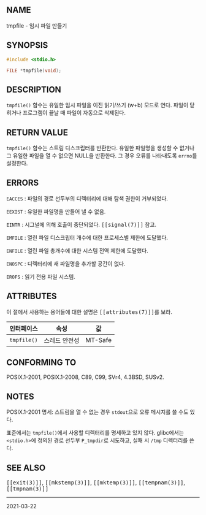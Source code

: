 ## NAME

tmpfile - 임시 파일 만들기

## SYNOPSIS

```c
#include <stdio.h>

FILE *tmpfile(void);
```

## DESCRIPTION

`tmpfile()` 함수는 유일한 임시 파일을 이진 읽기/쓰기 (w+b) 모드로 연다. 파일이 닫히거나 프로그램이 끝날 때 파일이 자동으로 삭제된다.

## RETURN VALUE

`tmpfile()` 함수는 스트림 디스크립터를 반환한다. 유일한 파일명을 생성할 수 없거나 그 유일한 파일을 열 수 없으면 NULL을 반환한다. 그 경우 오류를 나타내도록 `errno`를 설정한다.

## ERRORS

`EACCES`
:   파일의 경로 선두부의 디렉터리에 대해 탐색 권한이 거부되었다.

`EEXIST`
:   유일한 파일명을 만들어 낼 수 없음.

`EINTR`
:   시그널에 의해 호출이 중단되었다. <tt>[[signal(7)]]</tt> 참고.

`EMFILE`
:   열린 파일 디스크립터 개수에 대한 프로세스별 제한에 도달했다.

`ENFILE`
:   열린 파일 총개수에 대한 시스템 전역 제한에 도달했다.

`ENOSPC`
:   디렉터리에 새 파일명을 추가할 공간이 없다.

`EROFS`
:   읽기 전용 파일 시스템.

## ATTRIBUTES

이 절에서 사용하는 용어들에 대한 설명은 <tt>[[attributes(7)]]</tt>를 보라.

| 인터페이스 | 속성 | 값 |
| --- | --- | --- |
| `tmpfile()` | 스레드 안전성 | MT-Safe |

## CONFORMING TO

POSIX.1-2001, POSIX.1-2008, C89, C99, SVr4, 4.3BSD, SUSv2.

## NOTES

POSIX.1-2001 명세: 스트림을 열 수 없는 경우 `stdout`으로 오류 메시지를 쓸 수도 있다.

표준에서는 `tmpfile()`에서 사용할 디렉터리를 명세하고 있지 않다. glibc에서는 `<stdio.h>`에 정의된 경로 선두부 `P_tmpdir`로 시도하고, 실패 시 `/tmp` 디렉터리를 쓴다.

## SEE ALSO

<tt>[[exit(3)]]</tt>, <tt>[[mkstemp(3)]]</tt>, <tt>[[mktemp(3)]]</tt>, <tt>[[tempnam(3)]]</tt>, <tt>[[tmpnam(3)]]</tt>

----

2021-03-22
